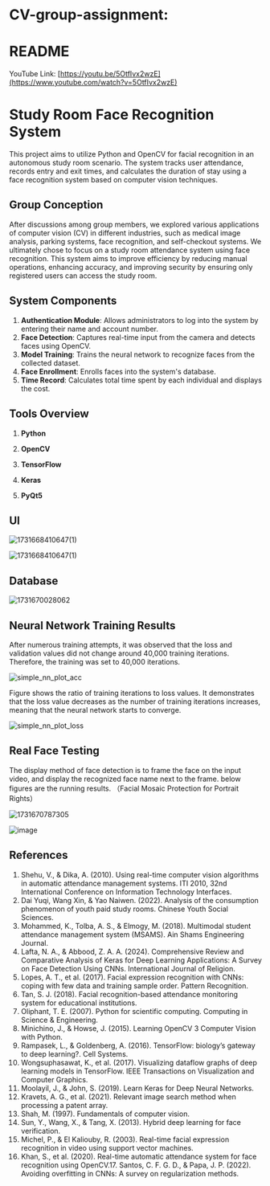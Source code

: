 # CV-group-assignment: 

# README

YouTube Link: [https://youtu.be/5OtfIvx2wzE](https://www.youtube.com/watch?v=5OtfIvx2wzE)

# Study Room Face Recognition System

This project aims to utilize Python and OpenCV for facial recognition in an autonomous study room scenario. The system tracks user attendance, records entry and exit times, and calculates the duration of stay using a face recognition system based on computer vision techniques.


## Group Conception

After discussions among group members, we explored various applications of computer vision (CV) in different industries, such as medical image analysis, parking systems, face recognition, and self-checkout systems. We ultimately chose to focus on a study room attendance system using face recognition. This system aims to improve efficiency by reducing manual operations, enhancing accuracy, and improving security by ensuring only registered users can access the study room.


## System Components

1. **Authentication Module**: Allows administrators to log into the system by entering their name and account number.
2. **Face Detection**: Captures real-time input from the camera and detects faces using OpenCV.
3. **Model Training**: Trains the neural network to recognize faces from the collected dataset.
4. **Face Enrollment**: Enrolls faces into the system's database.
5. **Time Record**: Calculates total time spent by each individual and displays the cost.

## Tools Overview

1. **Python**

2. **OpenCV**

3. **TensorFlow**

4. **Keras**

5. **PyQt5**


## UI
![1731668410647(1)](https://github.com/user-attachments/assets/e7fa8ad9-d4a6-499f-b73d-8e7f598075e1)

![1731668410647(1)](https://github.com/user-attachments/assets/df96826a-e4f6-4dfd-978c-851332e36959)

## Database
![1731670028062](https://github.com/user-attachments/assets/9c38f35b-6608-4109-a8aa-20fffa41e3b0)


## Neural Network Training Results
After numerous training attempts, it was observed that the loss and validation values did not change around 40,000 training iterations. Therefore, the training was set to 40,000 iterations. 

![simple_nn_plot_acc](https://github.com/user-attachments/assets/ead9743d-6ef1-4b01-9a7f-c63e0196f722)

Figure shows the ratio of training iterations to loss values. It demonstrates that the loss value decreases as the number of training iterations increases, meaning that the neural network starts to converge.

![simple_nn_plot_loss](https://github.com/user-attachments/assets/0b69bdb8-8a96-4858-b326-98998dc249c8)


## Real Face Testing
The display method of face detection is to frame the face on the input video, and display the recognized face name next to the frame. below figures are the running results.
（Facial Mosaic Protection for Portrait Rights）

![1731670787305](https://github.com/user-attachments/assets/304dab53-fb08-4d10-ac9b-8a40602deec3)

![image](https://github.com/user-attachments/assets/c61d989f-8103-4164-80c4-50cd0e729644)



## References
1. Shehu, V., & Dika, A. (2010). Using real-time computer vision algorithms in automatic attendance management systems. ITI 2010, 32nd International Conference on Information Technology Interfaces.
2. Dai Yuqi, Wang Xin, & Yao Naiwen. (2022). Analysis of the consumption phenomenon of youth paid study rooms. Chinese Youth Social Sciences.
3. Mohammed, K., Tolba, A. S., & Elmogy, M. (2018). Multimodal student attendance management system (MSAMS). Ain Shams Engineering Journal.
4. Lafta, N. A., & Abbood, Z. A. A. (2024). Comprehensive Review and Comparative Analysis of Keras for Deep Learning Applications: A Survey on Face Detection Using CNNs. International Journal of Religion.
5. Lopes, A. T., et al. (2017). Facial expression recognition with CNNs: coping with few data and training sample order. Pattern Recognition.
6. Tan, S. J. (2018). Facial recognition-based attendance monitoring system for educational institutions.
7. Oliphant, T. E. (2007). Python for scientific computing. Computing in Science & Engineering.
8. Minichino, J., & Howse, J. (2015). Learning OpenCV 3 Computer Vision with Python.
9. Rampasek, L., & Goldenberg, A. (2016). TensorFlow: biology’s gateway to deep learning?. Cell Systems.
10. Wongsuphasawat, K., et al. (2017). Visualizing dataflow graphs of deep learning models in TensorFlow. IEEE Transactions on Visualization and Computer Graphics.
11. Moolayil, J., & John, S. (2019). Learn Keras for Deep Neural Networks.
12. Kravets, A. G., et al. (2021). Relevant image search method when processing a patent array.
13. Shah, M. (1997). Fundamentals of computer vision.
14. Sun, Y., Wang, X., & Tang, X. (2013). Hybrid deep learning for face verification.
15. Michel, P., & El Kaliouby, R. (2003). Real-time facial expression recognition in video using support vector machines.
16. Khan, S., et al. (2020). Real-time automatic attendance system for face recognition using OpenCV.17. Santos, C. F. G. D., & Papa, J. P. (2022). Avoiding overfitting in CNNs: A survey on regularization methods.



